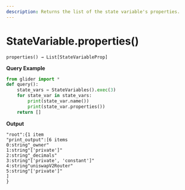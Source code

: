 ```yaml
---
description: Returns the list of the state variable's properties.
---
```


# StateVariable.properties()

`properties() → List[StateVariableProp]`

**Query Example**

```python
from glider import *
def query():
	state_vars = StateVariables().exec(3)
	for state_var in state_vars:
		print(state_var.name())
		print(state_var.properties())
	return []
```

**Output**

```solidity
"root":{1 item
"print_output":[6 items
0:string"_owner"
1:string"['private']"
2:string"_decimals"
3:string"['private', 'constant']"
4:string"uniswapV2Router"
5:string"['private']"
]
}
```
